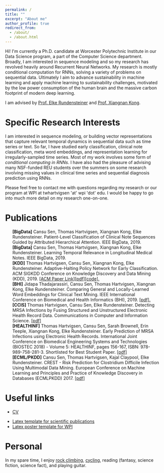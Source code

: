 ```yaml
---
permalink: /
title: ""
excerpt: "About me" 
author_profile: true
redirect_from: 
  - /about/
  - /about.html
---
```



Hi! I'm currently a Ph.D. candidate at Worcester Polytechnic Institute in our Data Science program, a part of the Computer Science department.
Broadly, I am interested in sequence modeling and so my research has revolved heavily around Recurrent Neural Networks.
My research is mostly conditional computation for RNNs, solving a variety of problems on sequential data.
Ultimately I aim to advance sustainability in machine learning and apply machine learning to sustainability challenges, motivated by the low power consumption of the human brain and the massive carbon footprint of modern deep learning.

I am advised by [Prof. Elke Rundensteiner](https://www.wpi.edu/people/faculty/rundenst) and [Prof. Xiangnan Kong](https://web.cs.wpi.edu/~xkong/).

# Specific Research Interests

I am interested in sequence modeling, or building vector representations that capture relevant temporal dynamics in sequential data such as time series or text. So far, I have studied early classification, clinical note classification, meta word embeddings, and representation learning for irregularly-sampled time series. Most of my work involves some form of *conditional computing in RNNs*. I have also had the pleasure of advising many NSF-funded REU students over the summers on some research involving missing values in clinical time series and sequential diagnosis prediction using RNNs.

Please feel free to contact me with questions regarding my research or our program at WPI at twhartvigsen 'at' wpi 'dot' edu. I would be happy to go into much more detail on my research one-on-one.

# Publications
<ul style="list-style: none;">
<li><b>[BigData]</b> Cansu Sen, Thomas Hartvigsen, Xiangnan Kong, Elke Rundensteiner. Patient-Level Classification of Clinical Note Sequences Guided by Attributed Hierarchical Attention. IEEE BigData, 2019.</li>
<li><b>[BigData]</b> Cansu Sen, Thomas Hartvigsen, Xiangnan Kong, Elke Rundensteiner. Learning Temporal Relevance in Longitudinal Medical Notes. IEEE BigData, 2019.</li>
<li><b>[KDD]</b> Thomas Hartvigsen, Cansu Sen, Xiangnan Kong, Elke Rundensteiner. Adaptive-Halting Policy Network for Early Classification. ACM SIGKDD Conference on Knowledge Discovery and Data Mining (KDD), 2019. <a href="https://dl.acm.org/authorize.cfm?key=N688339">[ACM Paper Link]</a><a href="https://thartvigsen.github.io/files/adaptive_halting_kdd19.pdf">[pdf]</a><a href="https://github.com/Thartvigsen/EARLIEST">[code].</a></li>
<li><b>[BHI]</b> Jidapa Thadajarassiri, Cansu Sen, Thomas Hartvigsen, Xiangnan Kong, Elke Rundensteiner. Comparing General and Locally-Learned Word Embeddings for Clinical Text Mining. IEEE International Conference on Biomedical and Health Informatics (BHI), 2019. <a href="files/embeddings_bhi19.pdf">[pdf].</a></li>
<li><b>[CCIS]</b> Thomas Hartvigsen, Cansu Sen, Elke Rundensteiner. Detecting MRSA Infections by Fusing Structured and Unstructured Electronic Health Record Data. Communications in Computer and Information Science. <a href="https://link.springer.com/chapter/10.1007/978-3-030-29196-9_21">[pdf]</a></li>
<li><b>[HEALTHINF]</b> Thomas Hartvigsen, Cansu Sen, Sarah Brownell, Erin Teeple, Xiangnan Kong,  Elke Rundensteiner. Early Prediction of MRSA Infections using Electronic Health Records. International Joint Conference on Biomedical Engineering Systems and Technologies (BIOSTEC 2018) - Volume 5: HEALTHINF, pages 156-167, ISBN: 978-989-758-281-3. Shortlisted for Best Student Paper. <a href="http://www.scitepress.org/Papers/2018/65996/65996.pdf">[pdf]</a></li>
<li><b>[ECML/PKDD]</b> Cansu Sen, Thomas Hartvigsen, Kajal Claypool, Elke Rundensteiner. CREST - Risk Prediction for Clostridium Difficile Infection Using Multimodal Data Mining. European Conference on Machine Learning and Principles and Practice of Knowledge Discovery in Databases (ECMLPKDD) 2017. <a href="http://ecmlpkdd2017.ijs.si/papers/paperID487.pdf">[pdf]</a></li>
</ul>

# Useful links
- [CV](/files/hartvigsen_cv.pdf)
* [Latex template for scientific publications](https://github.com/Thartvigsen/latex_template)
* [Latex poster template for WPI](https://github.com/Thartvigsen/wpi_latex_poster)

# Personal

In my spare time, I enjoy [rock climbing](/images/climbing2.jpg), [cycling](/images/bike.jpg), reading (fantasy, science fiction, science fact), and playing guitar.
